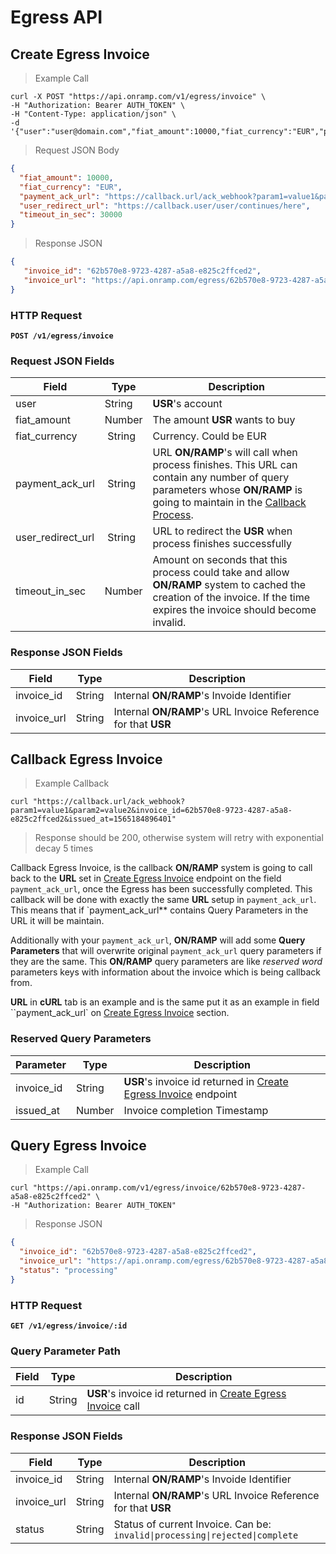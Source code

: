 # Egress API

## Create Egress Invoice

> Example Call

```shell
curl -X POST "https://api.onramp.com/v1/egress/invoice" \
-H "Authorization: Bearer AUTH_TOKEN" \
-H "Content-Type: application/json" \
-d '{"user":"user@domain.com","fiat_amount":10000,"fiat_currency":"EUR","payment_ack_url":"www.example.com/ack_webhook","user_redirect_url":"www.example.com/user/continues/here","valid_timeout":30000}'
```

> Request JSON Body

```json
{
  "fiat_amount": 10000,
  "fiat_currency": "EUR",
  "payment_ack_url": "https://callback.url/ack_webhook?param1=value1&param2=value2",
  "user_redirect_url": "https://callback.user/user/continues/here",
  "timeout_in_sec": 30000
}
```

> Response JSON

```json
{
   "invoice_id": "62b570e8-9723-4287-a5a8-e825c2ffced2", 
   "invoice_url": "https://api.onramp.com/egress/62b570e8-9723-4287-a5a8-e825c2ffced2"
}
```

### HTTP Request

<aside class="success"><b><code>POST /v1/egress/invoice</code></b></aside>


### Request JSON Fields

Field | Type | Description
--------- | ------- | -----------
user | String | **USR**'s account
fiat_amount | Number | The amount **USR** wants to buy
fiat_currency | String | Currency. Could be EUR|USD|... 
payment_ack_url | String | URL **ON/RAMP**'s will call when process finishes. This URL can contain any number of query parameters whose **ON/RAMP** is going to maintain in the [Callback Process](#callback-egress-invoice).
user_redirect_url | String | URL to redirect the **USR** when process finishes successfully
timeout_in_sec | Number | Amount on seconds that this process could take and allow **ON/RAMP** system to cached the creation of the invoice. If the time expires the invoice should become invalid. 


### Response JSON Fields

Field | Type | Description
--------- | ------- | -----------
invoice_id | String | Internal **ON/RAMP**'s Invoide Identifier
invoice_url | String | Internal **ON/RAMP**'s URL Invoice Reference for that **USR**

## Callback Egress Invoice

> Example Callback 

```shell
curl "https://callback.url/ack_webhook?param1=value1&param2=value2&invoice_id=62b570e8-9723-4287-a5a8-e825c2ffced2&issued_at=1565184896401"
```

> Response should be 200, otherwise system will retry with exponential decay 5 times


Callback Egress Invoice, is the callback **ON/RAMP** system is going to call back to the **URL** set in [Create Egress Invoice](#create-egress-invoice) endpoint on the field `payment_ack_url`, once the Egress has been successfully completed. This callback will be done with exactly the same **URL** setup in `payment_ack_url`. This means that if `payment_ack_url** contains Query Parameters in the URL it will be maintain.

Additionally with your `payment_ack_url`, **ON/RAMP** will add some **Query Parameters** that will overwrite original `payment_ack_url` query parameters if they are the same. This **ON/RAMP** query parameters are like *reserved word* parameters keys with information about the invoice which is being callback from.

**URL** in **cURL** tab is an example and is the same put it as an example in field ``payment_ack_url` on [Create Egress Invoice](#create-egress-invoice) section.


### Reserved Query Parameters

Parameter | Type | Description
--------- | ------- | -----------
invoice_id | String | **USR**'s invoice id returned in [Create Egress Invoice](#create-egress-invoice) endpoint
issued_at | Number | Invoice completion Timestamp

## Query Egress Invoice

> Example Call

```shell
curl "https://api.onramp.com/v1/egress/invoice/62b570e8-9723-4287-a5a8-e825c2ffced2" \
-H "Authorization: Bearer AUTH_TOKEN" 
```

> Response JSON

```json
{
  "invoice_id": "62b570e8-9723-4287-a5a8-e825c2ffced2",
  "invoice_url": "https://api.onramp.com/egress/62b570e8-9723-4287-a5a8-e825c2ffced2",
  "status": "processing"
}
```

### HTTP Request

<aside class="success"><b><code>GET /v1/egress/invoice/:id</code></b></aside>

### Query Parameter Path

Field | Type | Description
--------- | ------- | -----------
id | String | **USR**'s invoice id returned in [Create Egress Invoice](#create-egress-invoice) call

### Response JSON Fields

Field | Type | Description
--------- | ------- | -----------
invoice_id | String | Internal **ON/RAMP**'s Invoide Identifier
invoice_url | String | Internal **ON/RAMP**'s URL Invoice Reference for that **USR**
status | String | Status of current Invoice. Can be: <code>invalid&#124;processing&#124;rejected&#124;complete</code>

